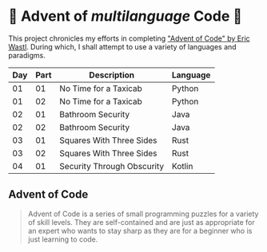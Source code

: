 # :christmas_tree: Advent of *multilanguage* Code :christmas_tree:

This project chronicles my efforts in completing ["Advent of Code" by Eric Wastl](http://adventofcode.com/2016).
During which, I shall attempt to use a variety of languages and paradigms.

| Day | Part | Description                | Language |
| --- | ---- | -------------------------- | -------- |
| 01  | 01   | No Time for a Taxicab      | Python   |
| 01  | 02   | No Time for a Taxicab      | Python   |
| 02  | 01   | Bathroom Security          | Java     |
| 02  | 02   | Bathroom Security          | Java     |
| 03  | 01   | Squares With Three Sides   | Rust     |
| 03  | 02   | Squares With Three Sides   | Rust     |
| 04  | 01   | Security Through Obscurity | Kotlin   |

## Advent of Code

>Advent of Code is a series of small programming puzzles for a variety of skill levels. They are self-contained and are just as appropriate for an expert who wants to stay sharp as they are for a beginner who is just learning to code.

